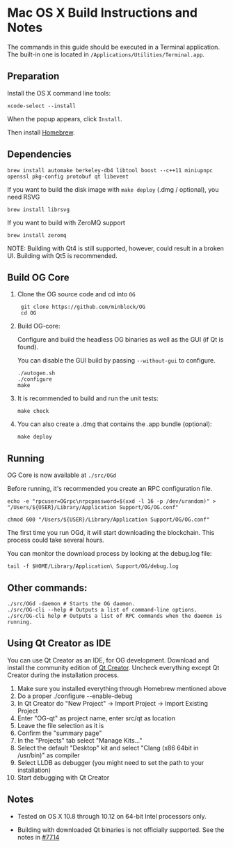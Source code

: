Mac OS X Build Instructions and Notes
====================================
The commands in this guide should be executed in a Terminal application.
The built-in one is located in `/Applications/Utilities/Terminal.app`.

Preparation
-----------
Install the OS X command line tools:

`xcode-select --install`

When the popup appears, click `Install`.

Then install [Homebrew](https://brew.sh).

Dependencies
----------------------

    brew install automake berkeley-db4 libtool boost --c++11 miniupnpc openssl pkg-config protobuf qt libevent

If you want to build the disk image with `make deploy` (.dmg / optional), you need RSVG

    brew install librsvg

If you want to build with ZeroMQ support
    
    brew install zeromq

NOTE: Building with Qt4 is still supported, however, could result in a broken UI. Building with Qt5 is recommended.

Build OG Core
------------------------

1. Clone the OG source code and cd into `OG`

        git clone https://github.com/minblock/OG
        cd OG

2.  Build OG-core:

    Configure and build the headless OG binaries as well as the GUI (if Qt is found).

    You can disable the GUI build by passing `--without-gui` to configure.

        ./autogen.sh
        ./configure
        make

3.  It is recommended to build and run the unit tests:

        make check

4.  You can also create a .dmg that contains the .app bundle (optional):

        make deploy

Running
-------

OG Core is now available at `./src/OGd`

Before running, it's recommended you create an RPC configuration file.

    echo -e "rpcuser=OGrpc\nrpcpassword=$(xxd -l 16 -p /dev/urandom)" > "/Users/${USER}/Library/Application Support/OG/OG.conf"

    chmod 600 "/Users/${USER}/Library/Application Support/OG/OG.conf"

The first time you run OGd, it will start downloading the blockchain. This process could take several hours.

You can monitor the download process by looking at the debug.log file:

    tail -f $HOME/Library/Application\ Support/OG/debug.log

Other commands:
-------

    ./src/OGd -daemon # Starts the OG daemon.
    ./src/OG-cli --help # Outputs a list of command-line options.
    ./src/OG-cli help # Outputs a list of RPC commands when the daemon is running.

Using Qt Creator as IDE
------------------------
You can use Qt Creator as an IDE, for OG development.
Download and install the community edition of [Qt Creator](https://www.qt.io/download/).
Uncheck everything except Qt Creator during the installation process.

1. Make sure you installed everything through Homebrew mentioned above
2. Do a proper ./configure --enable-debug
3. In Qt Creator do "New Project" -> Import Project -> Import Existing Project
4. Enter "OG-qt" as project name, enter src/qt as location
5. Leave the file selection as it is
6. Confirm the "summary page"
7. In the "Projects" tab select "Manage Kits..."
8. Select the default "Desktop" kit and select "Clang (x86 64bit in /usr/bin)" as compiler
9. Select LLDB as debugger (you might need to set the path to your installation)
10. Start debugging with Qt Creator

Notes
-----

* Tested on OS X 10.8 through 10.12 on 64-bit Intel processors only.

* Building with downloaded Qt binaries is not officially supported. See the notes in [#7714](https://github.com/bitcoin/bitcoin/issues/7714)
